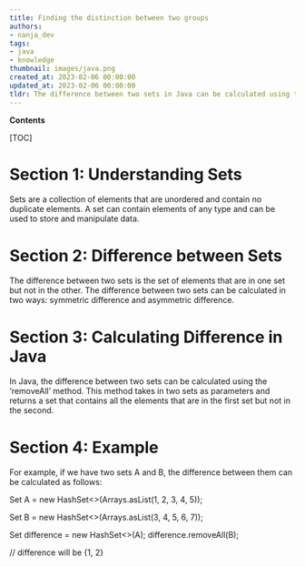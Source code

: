 ```yaml
---
title: Finding the distinction between two groups
authors:
- nanja_dev
tags:
- java
- knowledge
thumbnail: images/java.png
created_at: 2023-02-06 00:00:00
updated_at: 2023-02-06 00:00:00
tldr: The difference between two sets in Java can be calculated using the Set.removeAll() method.
---
```


**Contents**

[TOC]

# Section 1: Understanding Sets
Sets are a collection of elements that are unordered and contain no duplicate elements. A set can contain elements of any type and can be used to store and manipulate data.

# Section 2: Difference between Sets
The difference between two sets is the set of elements that are in one set but not in the other. The difference between two sets can be calculated in two ways: symmetric difference and asymmetric difference.

# Section 3: Calculating Difference in Java
In Java, the difference between two sets can be calculated using the ‘removeAll’ method. This method takes in two sets as parameters and returns a set that contains all the elements that are in the first set but not in the second.

# Section 4: Example
For example, if we have two sets A and B, the difference between them can be calculated as follows:

Set<Integer> A = new HashSet<>(Arrays.asList(1, 2, 3, 4, 5));

Set<Integer> B = new HashSet<>(Arrays.asList(3, 4, 5, 6, 7));

Set<Integer> difference = new HashSet<>(A);
difference.removeAll(B);

// difference will be {1, 2}
